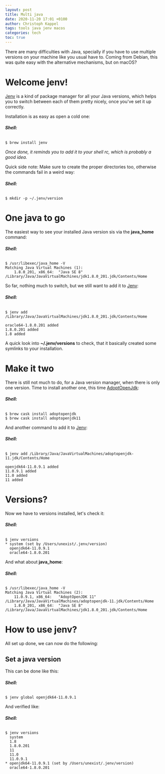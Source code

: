 ```yaml
---
layout: post
title: Multi java
date: 2020-11-20 17:01 +0100
author: Christoph Kappel
tags: tools java jenv macos
categories: tech
toc: true
---
```

There are many difficulties with Java, specially if you have to use multiple versions on
your machine like you usual have to. Coming from Debian, this was quite easy with the
alternative mechanisms, but on macOS?

# Welcome jenv!

[Jenv][1] is a kind of package manager for all your Java versions, which helps you to switch
between each of them pretty nicely, once you've set it up correctly.

Installation is as easy as open a cold one:

###### **Shell:**
```shell
$ brew install jenv
```

*Once done, it reminds you to add it to your shell rc, which is probably a good idea.*

Quick side note: Make sure to create the proper directories too, otherwise the commands fail
in a weird way:

###### **Shell:**
```shell
$ mkdir -p ~/.jenv/version
```

# One java to go

The easiest way to see your installed Java version sis via the **java_home** command:

###### **Shell:**
```shell
$ /usr/libexec/java_home -V
Matching Java Virtual Machines (1):
    1.8.0_201, x86_64:	"Java SE 8"	/Library/Java/JavaVirtualMachines/jdk1.8.0_201.jdk/Contents/Home
```

So far, nothing much to switch, but we still want to add it to [Jenv][1]:

###### **Shell:**
```shell
$ jenv add /Library/Java/JavaVirtualMachines/jdk1.8.0_201.jdk/Contents/Home

oracle64-1.8.0.201 added
1.8.0.201 added
1.8 added
```

A quick look into **~/.jenv/versions** to check, that it basically created some symlinks to your
installation.

# Make it two

There is still not much to do, for a Java version manager, when there is only one version. Time
to install another one, this time [AdoptOpenJdk][2]:

###### **Shell:**
```shell
$ brew cask install adoptopenjdk
$ brew cask install adoptopenjdk11
```

And another command to add it to [Jenv][1]:

###### **Shell:**
```shell
$ jenv add /Library/Java/JavaVirtualMachines/adoptopenjdk-11.jdk/Contents/Home

openjdk64-11.0.9.1 added
11.0.9.1 added
11.0 added
11 added
```

# Versions?

Now we have to versions installed, let's check it:

###### **Shell:**
```shell
$ jenv versions
* system (set by /Users/unexist/.jenv/version)
  openjdk64-11.0.9.1
  oracle64-1.8.0.201
```

And what about **java_home**:

###### **Shell:**
```shell
$ /usr/libexec/java_home -V
Matching Java Virtual Machines (2):
    11.0.9.1, x86_64:	"AdoptOpenJDK 11"	/Library/Java/JavaVirtualMachines/adoptopenjdk-11.jdk/Contents/Home
    1.8.0_201, x86_64:	"Java SE 8"	/Library/Java/JavaVirtualMachines/jdk1.8.0_201.jdk/Contents/Home
```

# How to use jenv?

All set up done, we can now do the following:

## Set a java version

This can be done like this:

###### **Shell:**
```shell
$ jenv global openjdk64-11.0.9.1
```

And verified like:

###### **Shell:**
```shell
$ jenv versions
  system
  1.8
  1.8.0.201
  11
  11.0
  11.0.9.1
* openjdk64-11.0.9.1 (set by /Users/unexist/.jenv/version)
  oracle64-1.8.0.201
```

[1]: https://www.jenv.be/
[2]: https://adoptopenjdk.net/